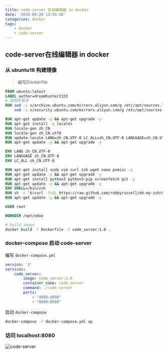 ```yaml
---
title: code-server 在线编辑器 in docker
date: '2019-09-28 13:55:36'
categories: docker
tags:
    - docker
    - code-server
---
```


## code-server在线编辑器 in docker

### 从 ubuntu18 构建镜像

> 编写Dockerfile

```Dockerfile
FROM ubuntu:latest
LABEL author=dreamhunter2333
# 使用阿里源
RUN sed -i s/archive.ubuntu.com/mirrors.aliyun.com/g /etc/apt/sources.list && \
    sed -i s/security.ubuntu.com/mirrors.aliyun.com/g /etc/apt/sources.list

RUN apt-get update -y && apt-get upgrade -y
RUN apt-get install -y locales
RUN locale-gen zh_CN
RUN locale-gen zh_CN.utf8
RUN update-locale LANG=zh_CN.UTF-8 LC_ALL=zh_CN.UTF-8 LANGUAGE=zh_CN.UTF-8
RUN apt-get update -y && apt-get upgrade -y

ENV LANG zh_CN.UTF-8
ENV LANGUAGE zh_CN.UTF-8
ENV LC_ALL zh_CN.UTF-8

RUN apt-get install sudo vim curl zsh wget nano psmisc -y
RUN apt-get update -y && apt-get upgrade -y
RUN apt-get install python3 python3-pip screenfetch git -y
RUN apt-get update -y && apt-get upgrade -y
ENV SHELL=/bin/zsh
RUN sh -c "$(curl -fsSL https://raw.github.com/robbyrussell/oh-my-zsh/master/tools/install.sh)" -y
RUN apt-get update -y && apt-get upgrade -y

USER root

WORKDIR /opt/odoo
```

```bash
# build image
docker build -f Dockerfile -t code_server:1.0 .
```

### docker-compose 启动 code-server

编写 `docker-compose.yml`

```yaml
version: '2'
services:
    code_server:
        image: code_server:1.0
        container_name: code_server
        command: ./code-server
        ports:
            - "4000:4000"
            - "8080:8080"
```

启动 `docker-compose`

```bash
docker-compose -f docker-compose.yml up
```

### 访问 localhost:8080

![code-server](/imgs/code-server/code_server.jpg)
